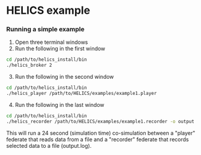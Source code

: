 # HELICS example

### Running a simple example

1. Open three terminal windows
2. Run the following in the first window

```bash
cd /path/to/helics_install/bin
./helics_broker 2
```

3. Run the following in the second window

```bash
cd /path/to/helics_install/bin
./helics_player /path/to/HELICS/examples/example1.player
```

4. Run the following in the last window

```bash
cd /path/to/helics_install/bin
./helics_recorder /path/to/HELICS/examples/example1.recorder -o output.log
```

This will run a 24 second (simulation time) co-simulation between a "player" federate that reads data from a file and a "recorder" federate that records selected data to a file (output.log).
